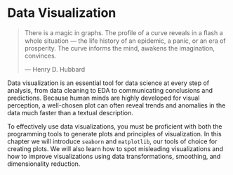 # Data Visualization

> There is a magic in graphs. The profile of a curve reveals in a ﬂash a whole
> situation — the life history of an epidemic, a panic, or an era of
> prosperity. The curve informs the mind, awakens the imagination, convinces.
>
> ― Henry D. Hubbard

Data visualization is an essential tool for data science at every step of
analysis, from data cleaning to EDA to communicating conclusions and
predictions. Because human minds are highly developed for visual perception, a
well-chosen plot can often reveal trends and anomalies in the data much faster
than a textual description.

To effectively use data visualizations, you must be proficient with both the
programming tools to generate plots and principles of visualization. In this
chapter we will introduce `seaborn` and `matplotlib`, our tools of choice for
creating plots. We will also learn how to spot misleading visualizations and
how to improve visualizations using data transformations, smoothing, and
dimensionality reduction.
